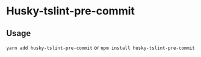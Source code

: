 # Husky-tslint-pre-commit

## Usage

`yarn add husky-tslint-pre-commit`
or
`npm install husky-tslint-pre-commit`
